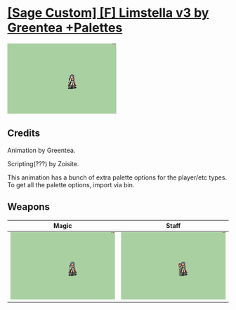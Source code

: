 # [\[Sage Custom\] \[F\] Limstella v3 by Greentea +Palettes](./)

<img src="./6.%20Magic/Magic_000.png" alt="[Sage Custom] [F] Limstella v3 by Greentea +Palettes standing" />

## Credits

Animation by Greentea.

Scripting(???) by Zoisite.

This animation has a bunch of extra palette options for the player/etc types. To get all the palette options, import via bin.

## Weapons


|Magic |Staff |
|  :---: | :---: |
| <img alt="Magic animation" src="./6.%20Magic/Magic.gif" /> | <img alt="Staff animation" src="./7.%20Staff/Staff.gif" /> |
